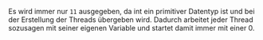 Es wird immer nur `11` ausgegeben, da int ein primitiver Datentyp ist
und bei der Erstellung der Threads übergeben wird.
Dadurch arbeitet jeder Thread sozusagen mit seiner eigenen Variable und startet damit immer mit einer 0.
